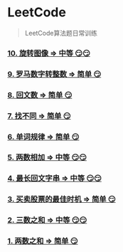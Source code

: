 # LeetCode

> LeetCode算法题日常训练

### [10. 旋转图像 => 中等 😏😏](./docs/10.md)

### [9. 罗马数字转整数 => 简单 😏](./docs/9.md)

### [8. 回文数 => 简单 😏](./docs/8.md)

### [7. 找不同 => 简单 😏](./docs/7.md)

### [6. 单词规律 => 简单 😏](./docs/6.md)

### [5. 两数相加 => 中等 😏😏](./docs/5.md)

### [4. 最长回文字串 => 中等 😏😏](./docs/4.md)

### [3. 买卖股票的最佳时机 => 简单 😏](./docs/3.md)

### [2. 三数之和 => 中等 😏😏](./docs/2.md)

### [1. 两数之和 => 简单 😏](./docs/1.md)
